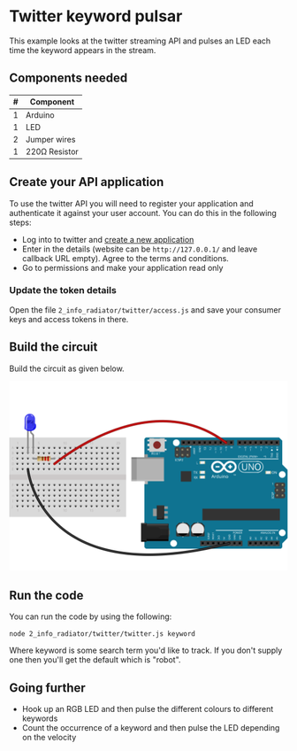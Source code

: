 # Twitter keyword pulsar

This example looks at the twitter streaming API and pulses an LED each time
the keyword appears in the stream.

## Components needed

| # | Component         |
|---|-------------------|
| 1 | Arduino           |
| 1 | LED               |
| 2 | Jumper wires      |
| 1 | 220Ω Resistor     |

## Create your API application

To use the twitter API you will need to register your application and authenticate
it against your user account. You can do this in the following steps:

* Log into to twitter and [create a new application](https://apps.twitter.com/app/new)
* Enter in the details (website can be `http://127.0.0.1/` and leave callback URL empty). 
Agree to the terms and conditions.
* Go to permissions and make your application read only

### Update the token details

Open the file `2_info_radiator/twitter/access.js` and save your consumer keys
and access tokens in there.

## Build the circuit

Build the circuit as given below.

![](twitter.svg)

## Run the code

You can run the code by using the following:

```
node 2_info_radiator/twitter/twitter.js keyword
```

Where keyword is some search term you'd like to track. If you don't supply one
then you'll get the default which is "robot".

## Going further

* Hook up an RGB LED and then pulse the different colours to different keywords
* Count the occurrence of a keyword and then pulse the LED depending on the velocity


